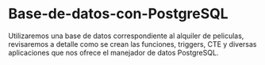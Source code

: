 # Base-de-datos-con-PostgreSQL
Utilizaremos una base de datos correspondiente al alquiler de peliculas, revisaremos a detalle como se crean las funciones, triggers, CTE y diversas aplicaciones que nos ofrece el manejador de datos PostgreSQL. 
